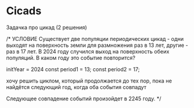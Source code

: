 # Cicads
Задачка про цикад (2 решения)

/* УСЛОВИЕ
Существует две популяции периодических цикад - одни выходят на поверхность земли для размножения раз в 13 лет, другие - раз в 17 лет. 
В 2024 году случился выход на поверхность обеих популяций. 
В каком году это событие повторится? 

initYear = 2024
const period1 = 13;
const period2 = 17;

хочу решить циклом, который продолжается до тех пор, пока не найдётся следующий год, когда оба события совпадут 

Следующее совпадение событий произойдет в 2245 году.
*/

